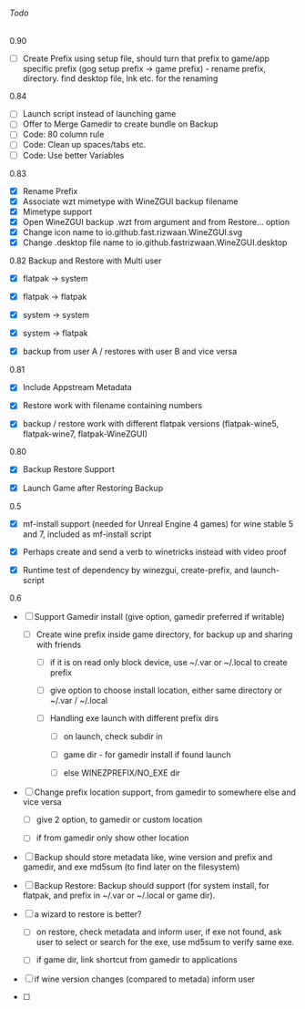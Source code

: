 ###### Todo

0.90

- [ ] Create Prefix using setup file, should turn that prefix to game/app specific prefix (gog setup prefix -> game prefix) - rename prefix, directory. find desktop file, lnk etc. for the renaming

0.84
- [ ] Launch script instead of launching game
- [ ] Offer to Merge Gamedir to create bundle on Backup
- [ ] Code: 80 column rule
- [ ] Code: Clean up spaces/tabs etc.
- [ ] Code: Use better Variables

0.83
- [x] Rename Prefix
- [x] Associate wzt mimetype with WineZGUI backup filename
- [x] Mimetype support
- [x] Open WineZGUI backup .wzt from argument and from Restore... option
- [x] Change icon name to io.github.fast.rizwaan.WineZGUI.svg
- [x] Change .desktop file name to io.github.fastrizwaan.WineZGUI.desktop

0.82
Backup and Restore with Multi user
- [x] flatpak -> system
- [x] flatpak -> flatpak
- [x] system -> system
- [x] system -> flatpak
- [x] backup from user A / restores with user B and vice versa


0.81

- [x] Include Appstream Metadata

- [x] Restore work with filename containing numbers

- [x] backup / restore work with different flatpak versions (flatpak-wine5, flatpak-wine7, flatpak-WineZGUI)



0.80

- [x] Backup Restore Support

- [x] Launch Game after Restoring Backup

0.5

- [x] mf-install support (needed for Unreal Engine 4 games) for wine stable 5 and 7, included as mf-install script

- [x] Perhaps create and send a verb to winetricks instead with video proof

- [x] Runtime test of dependency by winezgui, create-prefix, and launch-script

0.6

- [ ] Support Gamedir install (give option, gamedir preferred if writable)

  - [ ] Create wine prefix inside game directory, for backup up and sharing with friends

    - [ ] if it is on read only block device, use ~/.var or ~/.local to create prefix

    - [ ] give option to choose install location, either same directory or ~/.var / ~/.local

    - [ ] Handling exe launch with different prefix dirs

      - [ ] on launch, check subdir in

      - [ ] game dir - for gamedir install if found launch

      - [ ] else WINEZPREFIX/NO_EXE dir

- [ ] Change prefix location support, from gamedir to somewhere else and vice versa

  - [ ] give 2 option, to gamedir or custom location

  - [ ] if from gamedir only show other location

- [ ] Backup should store metadata like, wine version and prefix and gamedir, and exe md5sum (to find later on the filesystem)

- [ ] Backup  Restore: Backup should support (for system install, for flatpak, and prefix in ~/.var or ~/.local or game dir).

- [ ] a wizard to restore is better?  

  - [ ] on restore, check metadata and inform user, if exe not found, ask user to select or search for the exe, use md5sum to verify same exe.

  - [ ] if game dir, link shortcut from gamedir to applications

- [ ] if wine version changes (compared to metada) inform user

- [ ]
